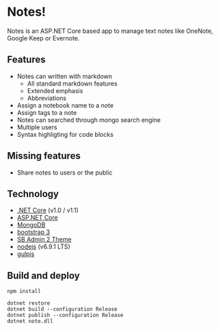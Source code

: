 # Notes!

Notes is an ASP.NET Core based app to manage text notes like OneNote, Google Keep or Evernote.

## Features

* Notes can written with markdown
	* All standard markdown features
	* Extended emphasis
	* Abbreviations
* Assign a notebook name to a note
* Assign tags to a note
* Notes can searched through mongo search engine
* Multiple users
* Syntax highligting for code blocks

## Missing features

* Share notes to users or the public

## Technology

* [.NET Core](https://www.microsoft.com/net/core) (v1.0 / v1.1)
* [ASP.NET Core](https://docs.microsoft.com/en-us/aspnet/core/)
* [MongoDB](https://www.mongodb.com/)
* [bootstrap 3](http://getbootstrap.com/)
* [SB Admin 2 Theme](https://github.com/BlackrockDigital/startbootstrap-sb-admin-2)
* [nodejs](https://nodejs.org/) (v6.9.1 LTS)
* [gulpjs](http://gulpjs.com/)

## Build and deploy

	npm install

	dotnet restore
	dotnet build --configuration Release
	dotnet publish --configuration Release
	dotnet note.dll